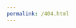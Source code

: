```yaml
---
permalink: /404.html
---
```

<!DOCTYPE html>
<html>
<head>
    <style>
        :root {
            --primary-color: #2c3e50;
            --accent-color: #e74c3c;
            --hover-color: #c0392b;
        }

        body {
            margin: 0;
            padding: 0;
            min-height: 100vh;
            display: flex;
            flex-direction: column;
            align-items: center;
            justify-content: center;
            background: linear-gradient(135deg, #f6f6f6 0%, #e9e9e9 100%);
            font-family: 'Segoe UI', Tahoma, Geneva, Verdana, sans-serif;
            text-align: center;
        }

        .container {
            max-width: 800px;
            padding: 2rem;
            margin: 2rem;
            background: white;
            border-radius: 15px;
            box-shadow: 0 10px 30px rgba(0,0,0,0.1);
        }

        .error-code {
            font-size: 8rem;
            margin: 0;
            color: var(--primary-color);
            text-shadow: 2px 2px 4px rgba(0,0,0,0.1);
        }

        .astronaut {
            width: 150px;
            margin: 2rem 0;
            animation: float 3s ease-in-out infinite;
        }

        @keyframes float {
            0% { transform: translateY(0px); }
            50% { transform: translateY(-20px); }
            100% { transform: translateY(0px); }
        }

        .btn {
            background: var(--accent-color);
            color: white;
            padding: 1rem 2rem;
            border: none;
            border-radius: 25px;
            font-size: 1.1rem;
            cursor: pointer;
            transition: all 0.3s ease;
            text-decoration: none;
            display: inline-block;
            margin: 1rem;
            box-shadow: 0 4px 15px rgba(231, 76, 60, 0.3);
        }

        .btn:hover {
            background: var(--hover-color);
            transform: translateY(-2px);
            box-shadow: 0 6px 20px rgba(231, 76, 60, 0.4);
        }

        .search-box {
            margin: 2rem 0;
            padding: 1rem;
            background: #f8f9fa;
            border-radius: 10px;
        }

        input[type="search"] {
            padding: 0.8rem;
            width: 60%;
            border: 2px solid #ddd;
            border-radius: 25px;
            margin-right: 1rem;
        }

        .help-links {
            display: flex;
            gap: 2rem;
            justify-content: center;
            margin-top: 2rem;
            flex-wrap: wrap;
        }

        .social-links {
            margin-top: 2rem;
            padding-top: 2rem;
            border-top: 1px solid #eee;
        }

        .social-links a {
            color: var(--primary-color);
            margin: 0 1rem;
            text-decoration: none;
        }

        @media (max-width: 768px) {
            .container {
                margin: 1rem;
                padding: 1rem;
            }
            
            .error-code {
                font-size: 5rem;
            }
        }
    </style>
    <link rel="stylesheet" href="https://cdnjs.cloudflare.com/ajax/libs/font-awesome/5.15.4/css/all.min.css">
</head>
<body>
    <div class="container">
        <img src="" alt="">
        <h1 class="error-code">404</h1>
        <img src="https://cdn-icons-png.flaticon.com/512/1137/1137984.png" alt="Lost astronaut" class="astronaut">
        <h2>Houston, We Have a Problem!</h2>
        <p>It seems you've ventured into the unknown reaches of our website. Don't worry - even the best explorers take wrong turns sometimes!</p>

        <a href="https://berberongithub.github.io/" class="btn">
            <i class="fas fa-home"></i> Return to Home Base
        </a>


    </div>
</body>
</html>